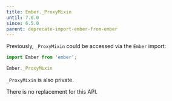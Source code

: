 ```yaml
---
title: Ember._ProxyMixin
until: 7.0.0
since: 6.5.0
parent: deprecate-import-ember-from-ember
---
```



Previously, `_ProxyMixin` could be accessed via the `Ember` import:
```js
import Ember from 'ember';

Ember._ProxyMixin
```
`_ProxyMixin` is also private.

There is no replacement for this API.
